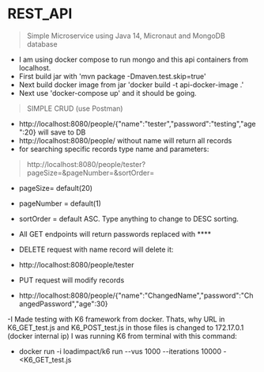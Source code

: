 # REST_API

> Simple Microservice using Java 14, Micronaut and MongoDB database

- I am using docker compose to run mongo and this api containers from localhost.
- First build jar with  'mvn package  -Dmaven.test.skip=true'
- Next build docker image from jar  'docker build -t api-docker-image .'
- Next use 'docker-compose up' and it should be going.

> SIMPLE CRUD (use Postman)
- http://localhost:8080/people/{"name":"tester","password":"testing","age":20} will save to DB
- http://localhost:8080/people/ without name will return all records
- for searching specific records type name and parameters:
 >http://localhost:8080/people/tester?pageSize=&pageNumber=&sortOrder=

- pageSize= default(20)
- pageNumber = default(1)
- sortOrder = default ASC. Type anything to change to DESC sorting.

- All GET endpoints will return passwords replaced with ****

- DELETE request with name record will delete it:
- http://localhost:8080/people/tester
- PUT request will modify records
- http://localhost:8080/people/{"name":"ChangedName","password":"ChangedPassword","age":30} 

-I Made testing with K6 framework from docker. Thats, why URL in K6_GET_test.js and K6_POST_test.js in those files is changed to 172.17.0.1 (docker internal ip)
I was running K6 from terminal with this command:
-  docker run -i loadimpact/k6 run --vus 1000 --iterations 10000 - <K6_GET_test.js

 




